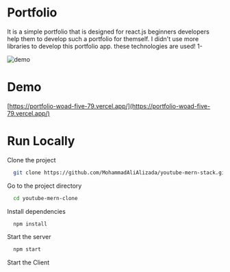 # Portfolio
It is a simple portfolio that is designed for react.js beginners developers help them to develop such a portfolio for themself. I didn't use more libraries to develop this portfolio app.
these technologies are used!
1-


![demo](https://github.com/MohammadAliAlizada/youtube-mern-stack/assets/40995758/ed444043-04c4-41b2-873d-70b03a0950a9)




# Demo
[https://portfolio-woad-five-79.vercel.app/](https://portfolio-woad-five-79.vercel.app/)

# Run Locally
Clone the project
```bash
  git clone https://github.com/MohammadAliAlizada/youtube-mern-stack.git
```
Go to the project directory
```bash
  cd youtube-mern-clone
```
Install dependencies
```bash
  npm install
```

Start the server
```bash
  npm start
```
Start the Client

